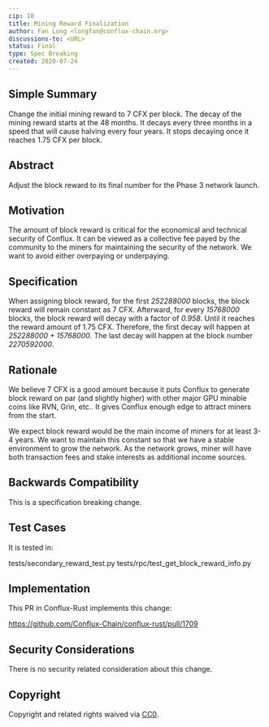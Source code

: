 ```yaml
---
cip: 10
title: Mining Reward Finalization
author: Fan Long <longfan@conflux-chain.org>
discussions-to: <URL>
status: Final
type: Spec Breaking
created: 2020-07-24
---
```


<!--You can leave these HTML comments in your merged CIP and delete the visible duplicate text guides, they will not appear and may be helpful to refer to if you edit it again. This is the suggested template for new CIPs. Note that a CIP number will be assigned by an editor. When opening a pull request to submit your CIP, please use an abbreviated title in the filename, `CIP-draft_title_abbrev.md`. The title should be 44 characters or less.-->

## Simple Summary
<!--"If you can't explain it simply, you don't understand it well enough." Provide a simplified and layman-accessible explanation of the CIP.-->
Change the initial mining reward to 7 CFX per block. The decay of the mining reward starts at the 48 months. It decays every three months in a speed that will cause halving every four years. It stops decaying once it reaches 1.75 CFX per block.

## Abstract
<!--A short (~200 word) description of the technical issue being addressed.-->
Adjust the block reward to its final number for the Phase 3 network launch.

## Motivation
<!--The motivation is critical for CIPs that want to change the Conflux protocol. It should clearly explain why the existing protocol specification is inadequate to address the problem that the CIP solves. CIP submissions without sufficient motivation may be rejected outright.-->
The amount of block reward is critical for the economical and technical security of Conflux. It can be viewed as a collective fee payed by the community to the miners for maintaining the security of the network. We want to avoid either overpaying or underpaying.

## Specification
<!--The technical specification should describe the syntax and semantics of any new feature. The specification should be detailed enough to allow competing, interoperable implementations for any of the current Conflux platforms ([conflux-rust](https://github.com/Conflux-Chain/conflux-rust)).-->
When assigning block reward, for the first *252288000* blocks, the block reward will remain constant as 7 CFX. Afterward, for every *15768000* blocks, the block reward will decay with a factor of *0.958*. Until it reaches the reward amount of 1.75 CFX. Therefore, the first decay will happen at *252288000 + 15768000*. The last decay will happen at the block number *2270592000*.

## Rationale
<!--The rationale fleshes out the specification by describing what motivated the design and why particular design decisions were made. It should describe alternate designs that were considered and related work, e.g. how the feature is supported in other languages. The rationale may also provide evidence of consensus within the community, and should discuss important objections or concerns raised during discussion.-->
We believe 7 CFX is a good amount because it puts Conflux to generate block reward on par (and slightly higher) with other major GPU minable coins like RVN, Grin, etc.. It gives Conflux enough edge to attract miners from the start.

We expect block reward would be the main income of miners for at least 3-4 years. We want to maintain this constant so that we have a stable environment to grow the network. As the network grows, miner will have both transaction fees and stake interests as additional income sources.

## Backwards Compatibility
<!--All CIPs that introduce backwards incompatibilities must include a section describing these incompatibilities and their severity. The CIP must explain how the author proposes to deal with these incompatibilities. CIP submissions without a sufficient backwards compatibility treatise may be rejected outright.-->
This is a specification breaking change.

## Test Cases
<!--Test cases for an implementation are mandatory for CIPs that are affecting consensus changes. Other CIPs can choose to include links to test cases if applicable.-->
It is tested in:

tests/secondary_reward_test.py
tests/rpc/test_get_block_reward_info.py

## Implementation
<!--The implementations must be completed before any CIP is given status "Final", but it need not be completed before the CIP is accepted. While there is merit to the approach of reaching consensus on the specification and rationale before writing code, the principle of "rough consensus and running code" is still useful when it comes to resolving many discussions of API details.-->
This PR in Conflux-Rust implements this change:

https://github.com/Conflux-Chain/conflux-rust/pull/1709

## Security Considerations
<!--All CIPs must contain a section that discusses the security implications/considerations relevant to the proposed change. Include information that might be important for security discussions, surfaces risks and can be used throughout the life cycle of the proposal. E.g. include security-relevant design decisions, concerns, important discussions, implementation-specific guidance and pitfalls, an outline of threats and risks and how they are being addressed. CIP submissions missing the "Security Considerations" section will be rejected. a CIP cannot proceed to status "Final" without a Security Considerations discussion deemed sufficient by the reviewers.-->
There is no security related consideration about this change.

## Copyright
Copyright and related rights waived via [CC0](https://creativecommons.org/publicdomain/zero/1.0/).
